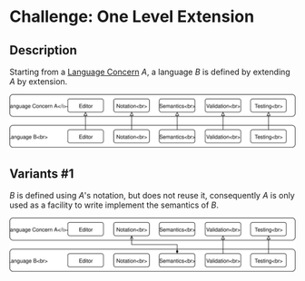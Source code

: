 # Challenge: One Level Extension

## Description

Starting from a [Language Concern](../../benchmark/vocabulary.md#language-concern)
*A*, a language *B* is defined by extending *A* by extension.


![One Level Extension Schema](./one-level-extension.svg)

## Variants \#1

*B* is defined using *A*'s notation, but does not reuse it, consequently *A* is
only used as a facility to write implement the semantics of *B*.

![One Level Extension Schema - Variant 1](./one-level-extension-variant1.svg)
